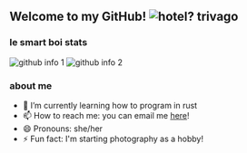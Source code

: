 ## Welcome to my GitHub! ![hotel? trivago](https://img.shields.io/badge/hotel-trivago-teal)
### le smart boi stats
  ![github info 1](https://github-readme-stats.vercel.app/api?username=TheAwesome98-Real&show_icons=true&theme=nord&include_all_commits=true)
  ![github info 2](https://github-readme-stats.vercel.app/api/top-langs/?username=TheAwesome98-Real&langs_count=14&theme=nord&layout=compact)
### about me

- 🌱 I’m currently learning how to program in rust
- 📫 How to reach me: you can email me [here](mailto:TheAwesome98@programmer.net)!
- 😄 Pronouns: she/her
- ⚡ Fun fact: I'm starting photography as a hobby!
<!--
**TheAwesome98-Real/TheAwesome98-Real** is a ✨ _special_ ✨ repository because its `README.md` (this file) appears on your GitHub profile.
-->
